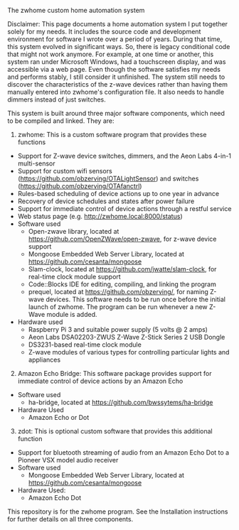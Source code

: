 The zwhome custom home automation system

Disclaimer: This page documents a home automation system I put together solely for my needs. It includes the source code and development environment for software I wrote over a period of years. During that time, this system evolved in significant ways. So, there is legacy conditional code that might not work anymore. For example, at one time or another, this system ran under Microsoft Windows, had a touchscreen display, and was accessible via a web page. Even though the software satisfies my needs and performs stably, I still consider it unfinished. The system still needs to discover the characteristics of the z-wave devices rather than having them manually entered into zwhome's configuration file. It also needs to handle dimmers instead of just switches.

This system is built around three major software components, which need to be compiled and linked. They are:

1.  zwhome: This is a custom software program that provides these functions
  - Support for Z-wave device switches, dimmers, and the Aeon Labs 4-in-1 multi-sensor
  - Support for custom wifi sensors (https://github.com/obzerving/OTALightSensor) and switches (https://github.com/obzerving/OTAfanctrl)
  - Rules-based scheduling of device actions up to one year in advance
  - Recovery of device schedules and states after power failure
  - Support for immediate control of device actions through a restful service
  - Web status page (e.g. http://zwhome.local:8000/status)
  - Software used
    - Open-zwave library, located at https://github.com/OpenZWave/open-zwave, for z-wave device support
    - Mongoose Embedded Web Server Library, located at https://github.com/cesanta/mongoose
    - Slam-clock, located at https://github.com/jwatte/slam-clock, for real-time clock module support
    - Code::Blocks IDE for editing, compiling, and linking the program
    - prequel, located at https://github.com/obzerving/, for naming Z-wave devices. This software needs to be run once before the initial launch of zwhome. The program can be run whenever a new Z-Wave module is added.
  - Hardware used
    - Raspberry Pi 3 and suitable power supply (5 volts @ 2 amps)
    - Aeon Labs DSA02203-ZWUS Z-Wave Z-Stick Series 2 USB Dongle
    - DS3231-based real-time clock module
    - Z-wave modules of various types for controlling particular lights and appliances

2.  Amazon Echo Bridge: This software package provides support for immediate control of device actions by an Amazon Echo
  - Software used
    - ha-bridge, located at https://github.com/bwssytems/ha-bridge
  - Hardware Used
    - Amazon Echo or Dot

3. zdot: This is optional custom software that provides this additional function
  - Support for bluetooth streaming of audio from an Amazon Echo Dot to a Pioneer VSX model audio receiver
  - Software used
    - Mongoose Embedded Web Server Library, located at https://github.com/cesanta/mongoose
  - Hardware Used:
    - Amazon Echo Dot

This repository is for the zwhome program. See the Installation instructions for further details on all three components.